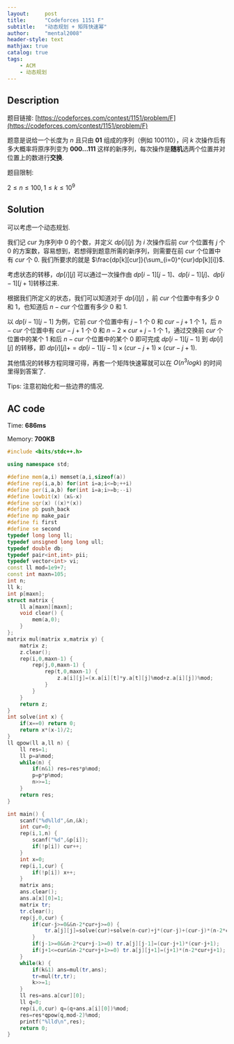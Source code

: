 ```yaml
---
layout:     post
title:      "Codeforces 1151 F"
subtitle:   "动态规划 + 矩阵快速幂"
author:     "mental2008"
header-style: text
mathjax: true
catalog: true
tags:
    - ACM
    - 动态规划
---
```


## Description

题目链接: [https://codeforces.com/contest/1151/problem/F](https://codeforces.com/contest/1151/problem/F)

题意是说给一个长度为 $n$ 且只由 **01** 组成的序列（例如 100110），问 $k$ 次操作后有多大概率将原序列变为 **000...111** 这样的新序列，每次操作是**随机**选两个位置并对位置上的数进行**交换**.

题目限制:

$2 \le n \le 100, 1 \le k \le 10^9$

## Solution

可以考虑一个动态规划.

我们记 $cur$ 为序列中 $0$ 的个数，并定义 $dp[i][j]$ 为 $i$ 次操作后前 $cur$ 个位置有 $j$ 个 $0$ 的方案数，容易想到，若想得到题意所需的新序列，则需要在前 $cur$ 个位置中有 $cur$ 个 $0$. 我们所要求的就是 $\frac{dp[k][cur]}{\sum_{i=0}^{cur}dp[k][i]}$.

考虑状态的转移，$dp[i][j]$ 可以通过一次操作由 $dp[i-1][j-1]$、$dp[i-1][j]$、$dp[i-1][j+1]$转移过来.

根据我们所定义的状态，我们可以知道对于 $dp[i][j]$ ，前 $cur$ 个位置中有多少 $0$ 和 $1$，也知道后 $n-cur$ 个位置有多少 $0$ 和 $1$.

以 $dp[i-1][j-1]$ 为例，它前 $cur$ 个位置中有 $j-1$ 个 $0$ 和 $cur-j+1$ 个 $1$，后 $n-cur$ 个位置中有 $cur-j+1$ 个 $0$ 和 $n-2×cur+j-1$ 个 $1$，通过交换前 $cur$ 个位置中的某个 $1$ 和后 $n-cur$ 个位置中的某个 $0$ 即可完成 $dp[i-1][j-1]$ 到 $dp[i][j]$ 的转移，即 $dp[i][j]+=dp[i-1][j-1]×(cur-j+1)×(cur-j+1)$.

其他情况的转移方程同理可得，再套一个矩阵快速幂就可以在 $O(n^3logk)$ 的时间里得到答案了.

Tips: 注意初始化和一些边界的情况.

## AC code

Time: **686ms**

Memory: **700KB**

```c++
#include <bits/stdc++.h>

using namespace std;

#define mem(a,i) memset(a,i,sizeof(a))
#define rep(i,a,b) for(int i=a;i<=b;++i)
#define per(i,a,b) for(int i=a;i>=b;--i)
#define lowbit(x) (x&-x)
#define sqr(x) ((x)*(x))
#define pb push_back
#define mp make_pair
#define fi first
#define se second
typedef long long ll;
typedef unsigned long long ull;
typedef double db;
typedef pair<int,int> pii;
typedef vector<int> vi;
const ll mod=1e9+7;
const int maxn=105;
int n;
ll k;
int p[maxn];
struct matrix {
    ll a[maxn][maxn];
    void clear() {
        mem(a,0);
    }
};
matrix mul(matrix x,matrix y) {
    matrix z;
    z.clear();
    rep(i,0,maxn-1) {
        rep(j,0,maxn-1) {
            rep(t,0,maxn-1) {
                z.a[i][j]=(x.a[i][t]*y.a[t][j]%mod+z.a[i][j])%mod;
            }
        }
    }
    return z;
}
int solve(int x) {
    if(x==0) return 0;
    return x*(x-1)/2;
}
ll qpow(ll a,ll n) {
    ll res=1;
    ll p=a%mod;
    while(n) {
        if(n&1) res=res*p%mod;
        p=p*p%mod;
        n>>=1;
    }
    return res;
}

int main() {
    scanf("%d%lld",&n,&k);
    int cur=0;
    rep(i,1,n) {
        scanf("%d",&p[i]);
        if(!p[i]) cur++;
    }
    int x=0;
    rep(i,1,cur) {
        if(!p[i]) x++;
    }
    matrix ans;
    ans.clear();
    ans.a[x][0]=1;
    matrix tr;
    tr.clear();
    rep(j,0,cur) {
        if(cur-j>=0&&n-2*cur+j>=0) {
            tr.a[j][j]=solve(cur)+solve(n-cur)+j*(cur-j)+(cur-j)*(n-2*cur+j);
        }
        if(j-1>=0&&n-2*cur+j-1>=0) tr.a[j][j-1]=(cur-j+1)*(cur-j+1);
        if(j+1<=cur&&n-2*cur+j+1>=0) tr.a[j][j+1]=(j+1)*(n-2*cur+j+1);
    }
    while(k) {
        if(k&1) ans=mul(tr,ans);
        tr=mul(tr,tr);
        k>>=1;
    }
    ll res=ans.a[cur][0];
    ll q=0;
    rep(i,0,cur) q=(q+ans.a[i][0])%mod;
    res=res*qpow(q,mod-2)%mod;
    printf("%lld\n",res);
    return 0;
}
```